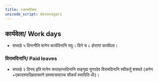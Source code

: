 ```yaml
---
title: +आन्तरिकम्
unicode_script: devanagari
---
```


## कार्यवेला/ Work days
- सप्ताहे ५ दिनानीति मानेन कार्यदिनानि स्युः। दिने च ८ होराणां कार्यवेला। 

### विरामदिनानि/ Paid leaves
- सप्ताहे २ दिनय् इति मानेन सप्ताहान्तदिनानि सङ्गृह्य युगपदेव विरामदिनानि स्वीकर्तुं शक्यते (अनेन +एकादश्यादिव्रताचरणे ग्रामयात्रायाञ्च सौकर्यं स्यादिति धीः)।
